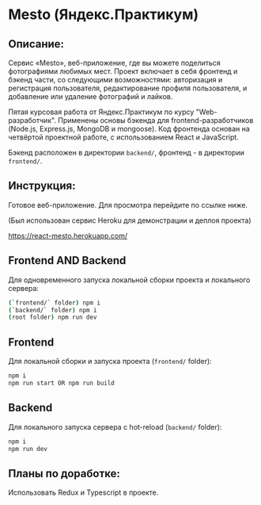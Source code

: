 # Mesto (Яндекс.Практикум)

## **Описание:**

Сервис «Mesto», веб-приложение, где вы можете поделиться фотографиями любимых мест. Проект включает в себя фронтенд и бэкенд части, со следующими возможностями: авторизация и регистрация пользователя, редактирование профиля пользователя, и добавление или удаление фотографий и лайков.

Пятая курсовая работа от Яндекс.Практикум по курсу "Web-разработчик". Применены основы бэкенда для frontend-разработчиков (Node.js, Express.js, MongoDB и mongoose). Код фронтенда основан на четвёртой проектной работе, с использованием React и JavaScript.

Бэкенд расположен в директории `backend/`, фронтенд - в директории `frontend/`.

## **Инструкция:**

Готовое веб-приложение. Для просмотра перейдите по ссылке ниже.

(Был использован сервис Heroku для демонстрации и деплоя проекта)

https://react-mesto.herokuapp.com/

## **Frontend AND Backend**

Для одновременного запуска локальной сборки проекта и локального сервера:

```sh
(`frontend/` folder) npm i
(`backend/` folder) npm i
(root folder) npm run dev
```

## **Frontend**

Для локальной сборки и запуска проекта (`frontend/` folder):

```sh
npm i
npm run start OR npm run build
```

## **Backend**

Для локального запуска сервера с hot-reload (`backend/` folder):

```sh
npm i
npm run dev
```

## **Планы по доработке:**

Использовать Redux и Typescript в проекте.

